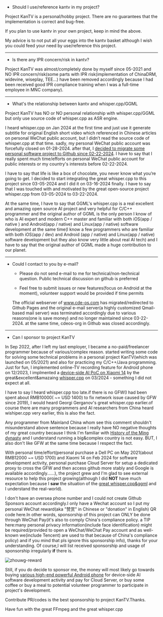 
- Should I use/reference kantv in my project?

Project KanTV is a personal/hobby project. There are no guarantees that the implementation is correct and bug-free.

If you plan to use kantv in your own project, keep in mind the above.

My advice is to not put all your eggs into the kantv basket although I wish you could feed your need by use/reference this project.

<hr>

- Is there any IPR concern/risk in kantv?

Project KanTV was almost/completely done by myself since 05-2021 and NO IPR concern/risk(some parts with IPR risk(implementation of ChinaDRM, widevine, wiseplay, TEE...) have been removed accordingly because I had been received good IPR compliance training when I was a full-time employee in MNC company).


<hr>

- What's the relationship between kantv and whisper.cpp/GGML

Project KanTV has NO or NO personal relationship with whisper.cpp/GGML but only use source code of whisper.cpp as ASR engine.

I heard whisper.cpp on Jan 2024 at the first time and just use it generate subtitle for original English short video which referenced in Chinese articles on personal WeChat public account, but I didn’t read the source code of whisper.cpp at that time. sadly, my personal WeChat public account was forcefully closed on 01-28-2024. after that, I [decided to migrate some personal software project to Github since 02-22-2024](https://github.com/zhouwg/kantv/blob/master/release/README.md#L122). I have to say that I really spent much time/efforts on personal WeChat public account for public interests or my country's interests before 02-22-2024.

I have to say that life is like a box of chocolate, you never know what you’re going to get. I decided to start integrating the great whisper.cpp to this project since 03-05-2024 and I did it on 03-16-2024 finally. I have to say that I was touched with and motivated by the great open-source project whisper.cpp from 03-05-2024 to 03-22-2024.

At the same time, I have to say that GGML's whisper.cpp is a real excellent and amazing open source AI project and very helpful for C/C++ programmer and the original author of GGML is the only person I know of who is AI expert and modern C++ master and familiar with both iOS(app / native ) and Android(app / native) and Linux(app / native) software development at the same time(I know a few programmers who are familiar with both iOS(app / dev) and Android (app / native) and Linux(app / native) software development but they also know very little about real AI tech) and I have to say that the original author of GGML made a huge contribution to our planet.



<hr>


- Could I contact to you by e-mail?

  * Please do not send e-mail to me for technical/non-technical question. Public technical discussion on github is preferred

  * Feel free to submit issues or new features(focus on Android at the moment), volunteer support would be provided if time permits

  The official webserver of <a href="http://www.cde-os.com/">www.cde-os.com</a> has migrated/redirected to Github Pages and the original e-mail server(a highly customized Qmail-based mail server) was terminated accordingly due to various reasons(one is save money) and no longer maintained since 03-22-2024. at the same time, cdeos-org in Github was closed accordingly.

<hr>


- Can I sponsor to project KanTV

In Sep 2022, after I left my last employer, I became a no-paid/freelancer programmer because of various/complex reason. started writing some code for solving some technical problems in a personal project KanTV(which was launched on 05/2021) and also for practicing my C/C++/Java programming. Just for fun, I implemented online-TV recording feature for Android phone on 12/2023, I implmented a <a href="https://github.com/zhouwg/kantv/issues/64">device-side AI PoC on Xiaomi 14</a> by the great&excellent&amazaing <a href="https://github.com/ggerganov/whisper.cpp">whisper.cpp</a> on 03/2024 - something I did not expect at all.

I have to say I heard whisper.cpp too late.if there is no GFW(I had been spent about RMB10000( ~= USD 1400) to fix network issue caused by GFW since 2019), I would heard Georgi Gerganov's great whisper.cpp earlier.of course there are many programmers and AI researchers from China heard wishiper.cpp very earlier, this is also the fact.

Any programmer from Mainland China whom see this comment shouldn't misunderstand above sentence because I really have NO negative thoughts of my great country because I think I'm familiar with <a href="https://en.wikipedia.org/wiki/History_of_the_Ming_dynasty">History of the Ming dynasty</a> and I understand running a big&complex country is not easy. BUT, I also don't like GFW at the same time because I respect the fact.

With personal time/effort(personal purchase a Dell PC on May 2021(about RMB12000 ~= USD 1700) and Xiaomi 14 on Feb 2024 for software development activity, personal purchase Cloud Server for setup a dedicated proxy to cross the GFW and then access github more stably and Google is available accordingly......), the project grew and I'm glad to see external resource to help this project growing(although I did <b>NOT</b> have much expectation because I <b>saw</b> the situation of the <a href="https://github.com/ggerganov">great whisper.cpp&ggml</a> and I understand the real-world).

I don't have an oversea phone number and I could not create Github Sponsors account accordingly.I only have a Wechat account so I put my personal WeChat reward(aka "赞赏" in Chinese or "donation" in English) QR code here.In other words, sponsorship of this project can ONLY be done through WeChat Pay(it's also to comply China's compliance policy. a TIP here:many personal privacy information(include face identification) might be required/provided to open a WeChat/WeChat Pay account and as well-known we(include Tencent) are used to that because of China's compliance policy) and if you mind that pls ignore this sponsorship info), thanks for your understanding. Of course,I will list received sponsorship and usage of sponsorship irregularly <b>if</b> there is.

![zhouwg-reward](https://github.com/zhouwg/kantv/assets/6889919/7832ef0e-1091-4a82-8f3a-eb78afae500b)

Still, if you do decide to sponsor me, the money will most likely go towards buying [various high-end powerful Android phone](https://github.com/zhouwg/kantv/blob/master/docs/high-end-android-phone.md) for device-side AI software development activity and pay for Cloud Server, or buy some coffee or buy a meal to potential volunteer programmer to participate in project's development.

Contribute PR/codes is the best sponsorship to project KanTV.Thanks.


Have fun with the great FFmpeg and the great whisper.cpp
